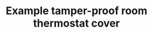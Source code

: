 ---
layout: link
link_url: https://store.danfoss.com/en/Climate-Solutions-for-heating/Hydronic-floor-heating/Room-controls/Danfoss-Icon-tamper-proof-cover-86x86/p/088U1113
title: Example tamper-proof room thermostat cover
source: Danfoss (supplier)
card: Limit access to heating controls
petal: 
task: 
---